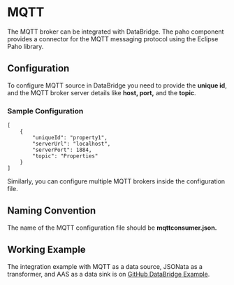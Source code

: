 # MQTT
The MQTT broker can be integrated with DataBridge. The paho component provides a connector for the MQTT messaging protocol using the Eclipse Paho library.

## Configuration
To configure MQTT source in DataBridge you need to provide the **unique id**, and the MQTT broker server details like **host, port,** and the **topic**.

### Sample Configuration
```
[
	{
		"uniqueId": "property1",
		"serverUrl": "localhost",
		"serverPort": 1884,
		"topic": "Properties"
	}
]
```
Similarly, you can configure multiple MQTT brokers inside the configuration file.

## Naming Convention
The name of the MQTT configuration file should be **mqttconsumer.json.** 

## Working Example
The integration example with MQTT as a data source, JSONata as a transformer, and AAS as a data sink is on [GitHub DataBridge Example](https://github.com/eclipse-basyx/basyx-databridge/tree/main/databridge.examples/databridge.examples.mqtt-jsonata-aas).